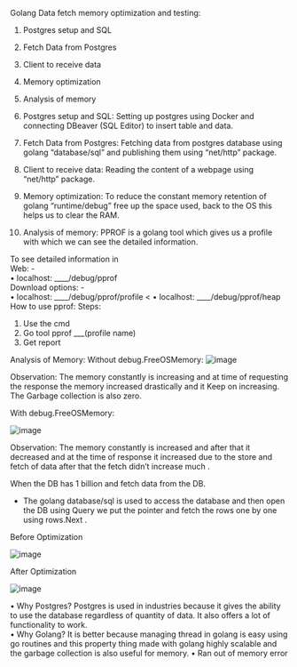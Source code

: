 Golang Data fetch memory optimization and testing:

1.	Postgres setup and SQL
2.	Fetch Data from Postgres
3.	Client to receive data
4.	Memory optimization
5.	Analysis of memory 

1.	Postgres setup and SQL: Setting up postgres using Docker and connecting DBeaver (SQL Editor) to insert table and data.
2.	Fetch Data from Postgres: Fetching data from postgres database using golang “database/sql” and publishing them using “net/http” package.
3.	Client to receive data: Reading the content of a webpage using “net/http” package.
4.	Memory optimization: To reduce the constant memory retention of golang “runtime/debug” free up the space used, back to the OS this helps us to clear the RAM.
5.	Analysis of memory: PPROF is a golang tool which gives us a profile with which we can see the detailed information.

To see detailed information in <br>
Web: - <br>
•	localhost: ____/debug/pprof <br>
Download options: - <br>
•	localhost: ____/debug/pprof/profile <
•	localhost: ____/debug/pprof/heap
How to use pprof:
Steps:
1.	Use the cmd
2.	Go tool pprof ___(profile name)
3.	Get report

Analysis of Memory:
Without debug.FreeOSMemory:
![image](https://user-images.githubusercontent.com/61954560/186821976-66864488-4a1d-49c5-9cff-c41166d2cc2c.png)

 
Observation: The memory constantly is increasing and at time of requesting the response the memory increased drastically and it 
Keep on increasing. The Garbage collection is also zero.




With debug.FreeOSMemory: 

![image](https://user-images.githubusercontent.com/61954560/186822014-0e4a1105-2e9a-4667-9ccd-198911b31b78.png)

 
Observation: The memory constantly is increased and after that it decreased and at the time of response it increased due to the store and fetch of data after that the fetch didn’t increase much .

When the DB has 1 billion and fetch data from the DB.
-	The golang database/sql is used to access the database and then open the DB using Query we put the pointer and fetch the rows one by one using rows.Next .

Before Optimization 

![image](https://user-images.githubusercontent.com/61954560/186822074-2836e0a6-dbe2-4d4e-ae51-d50bab02d1a8.png)


After Optimization

![image](https://user-images.githubusercontent.com/61954560/186822108-e886a580-ce53-40a1-b742-6a805b6d9943.png)

 
•	Why Postgres?
Postgres is used in industries because it gives the ability to use the database regardless of quantity of data. It also offers a lot of functionality to work.<br>
•	Why Golang?
It is better because managing thread in golang is easy using go routines and this property thing made with golang highly scalable and the garbage collection is also useful for memory.
•	Ran out of memory error
